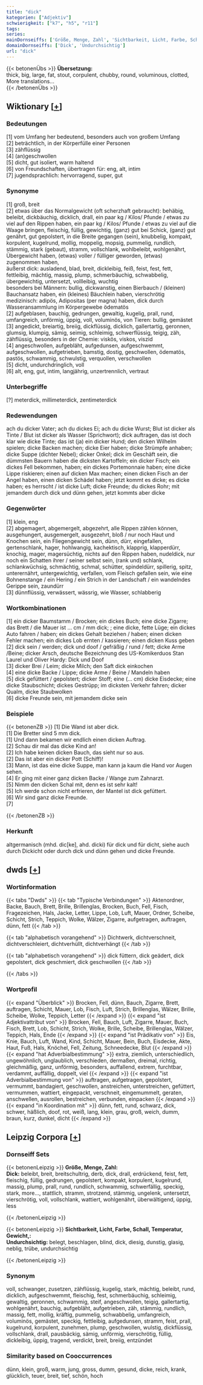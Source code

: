 ```yaml
---
title: "dick"
kategorien: ["Adjektiv"]
schwierigkeit: ["k7", "h5", "r11"]
tags:
series:
mainDornseiffs: ['Größe, Menge, Zahl', 'Sichtbarkeit, Licht, Farbe, Schall, Temperatur, Gewicht,']
domainDornseiffs: ['Dick', 'Undurchsichtig']
url: "dick"
---
```


{{< betonenÜbs >}}
**Übersetzung:**  
thick, big, large, fat, stout, corpulent, chubby, round, voluminous, clotted, More translations...  
{{< /betonenÜbs >}}

## Wiktionary [[+](https://de.wiktionary.org/wiki/dick)]

### Bedeutungen
[1] vom Umfang her bedeutend, besonders auch von großem Umfang  
[2] beträchtlich, in der Körperfülle einer Personen  
[3] zähflüssig  
[4] (an)geschwollen  
[5] dicht, gut isoliert, warm haltend  
[6] von Freundschaften, übertragen für: eng, alt, intim  
[7] jugendsprachlich: hervorragend, super, gut  

### Synonyme
[1] groß, breit  
[2] etwas über das Normalgewicht (oft scherzhaft gebraucht): behäbig, beleibt, dickbäuchig, dicklich, drall, ein paar kg / Kilos/ Pfunde / etwas zu viel auf den Rippen haben, ein paar kg / Kilos/ Pfunde / etwas zu viel auf die Waage bringen, fleischig, füllig, gewichtig, (ganz) gut bei Schick, (ganz) gut genährt, gut gepolstert, in die Breite gegangen (sein), knubbelig, kompakt, korpulent, kugelrund, mollig, moppelig, mopsig, pummelig, rundlich, stämmig, stark (gebaut), stramm, vollschlank, wohlbeleibt, wohlgenährt, Übergewicht haben, (etwas) voller / fülliger geworden, (etwas) zugenommen haben,  
äußerst dick:  ausladend, blad, breit, dickleibig, feiß, feist, fest, fett, fettleibig, mächtig, massig, plump, schmerbäuchig, schwabbelig, übergewichtig, untersetzt,  vollleibig, wuchtig  
besonders bei Männern: bullig, dickwanstig, einen Bierbauch / (kleinen) Bauchansatz haben,  ein (kleines) Bäuchlein haben, vierschrötig  
medizinisch: adipös, Adipositas (per magna) haben, dick durch Wasseransammlung im Körpergewebe ödematös  
[2] aufgeblasen, bauchig, gedrungen, gewaltig, kugelig, prall, rund, umfangreich, unförmig, üppig, voll, voluminös, von Tieren: bullig, gemästet  
[3] angedickt, breiartig, breiig, dickflüssig, dicklich, gallertartig, geronnen, glumsig, klumpig, sämig, seimig, schleimig, schwerflüssig, teigig, zäh, zähflüssig, besonders in der Chemie: viskös, viskos, viszid  
[4] angeschwollen, aufgebläht, aufgedunsen, aufgeschwemmt, aufgeschwollen,  aufgetrieben, bamstig, dostig, geschwollen, ödematös, pastös, schwammig, schwulstig, verquollen, verschwollen  
[5] dicht, undurchdringlich, voll  
[6] alt, eng, gut, intim, langjährig, unzertrennlich, vertraut  

### Unterbegriffe
[?] meterdick, millimeterdick, zentimeterdick  

### Redewendungen
ach du dicker Vater; ach du dickes Ei; ach du dicke Wurst; Blut ist dicker als Tinte / Blut ist dicker als Wasser (Sprichwort); dick auftragen, das ist doch klar wie dicke Tinte; das ist (ja) ein dicker Hund; den dicken Wilhelm spielen; dicke Backen machen; dicke Eier haben; dicke Strümpfe anhaben; dicke Suppe (dichter Nebel); dicker Onkel; dick im Geschäft sein, die dümmsten Bauern haben die dicksten Kartoffeln; ein dicker Fisch; ein dickes Fell bekommen, haben; ein dickes Portemonnaie haben; eine dicke Lippe riskieren; einen auf dicken Max machen; einen dicken Fisch an der Angel haben, einen dicken Schädel haben; jetzt kommt es dicke; es dicke haben; es herrscht / ist dicke Luft; dicke Freunde; du dickes Rohr; mit jemandem durch dick und dünn gehen, jetzt kommts aber dicke  

### Gegenwörter
[1] klein, eng  
[2] abgemagert, abgemergelt, abgezehrt, alle Rippen zählen können, ausgehungert, ausgemergelt, ausgezehrt, bloß / nur noch Haut und Knochen sein, ein Fliegengewicht sein, dünn, dürr, eingefallen, gertenschlank, hager, hohlwangig, kachektisch, klapprig, klapperdürr, knochig, mager, magersüchtig, nichts auf den Rippen haben, nudeldick, nur noch ein Schatten ihrer / seiner selbst sein, (rank und) schlank, schlankwüchsig, schmächtig, schmal, schütter, spindeldürr, spillerig, spitz, unterernährt, untergewichtig, verfallen, vom Fleisch gefallen sein, wie eine Bohnenstange / ein Hering / ein Strich in der Landschaft / ein wandelndes Gerippe sein, zaundürr  
[3] dünnflüssig, verwässert, wässrig, wie Wasser, schlabberig  

### Wortkombinationen
[1]  ein dicker Baumstamm / Brocken; ein dickes Buch; eine dicke Zigarre; das Brett / die Mauer ist … cm / mm dick; ; eine dicke, fette Lüge; ein dickes Auto fahren / haben; ein dickes Gehalt beziehen / haben; einen dicken Fehler machen; ein dickes Lob ernten / kassieren; einen dicken Kuss geben  
[2] dick sein / werden; dick und doof / gefräßig / rund / fett;  dicke Arme /Beine; dicker Arsch, deutsche Bezeichnung des US-Komikerduos Stan Laurel und Oliver Hardy: Dick und Doof  
[3] dicker Brei / Leim; dicke Milch; den Saft dick einkochen  
[4] eine dicke Backe / Lippe; dicke Arme / Beine / Mandeln haben  
[5] dick gefüttert / gepolstert; dicker Stoff; eine (… cm) dicke Eisdecke; eine dicke Staubschicht; dickes Gestrüpp; im dicksten Verkehr fahren; dicker Qualm, dicke Staubwolken  
[6] dicke Freunde sein, mit jemandem dicke sein  

### Beispiele
{{< betonenZB >}}
[1] Die Wand ist aber dick.  
[1] Die Bretter sind 5 mm dick.  
[1] Und dann bekamen wir endlich einen dicken Auftrag.  
[2] Schau dir mal das dicke Kind an!  
[2] Ich habe keinen dicken Bauch, das sieht nur so aus.  
[2] Das ist aber ein dicker Pott (Schiff)!  
[3] Mann, ist das eine dicke Suppe, man kann ja kaum die Hand vor Augen sehen.  
[4] Er ging mit einer ganz dicken Backe / Wange zum Zahnarzt.  
[5] Nimm den dicken Schal mit, denn es ist sehr kalt!  
[5] Ich werde schon nicht erfrieren, der Mantel ist dick gefüttert.  
[6] Wir sind ganz dicke Freunde.  
[7]  

{{< /betonenZB >}}
### Herkunft
altgermanisch (mhd. dic[ke], ahd. dicki) für dick und für dicht, siehe auch durch Dickicht oder durch dick und dünn gehen und dicke Freunde.  



## dwds [[+](https://www.dwds.de/wb/dick)]

### Wortinformation
{{< tabs "Dwds" >}}
{{< tab "Typische Verbindungen" >}}
Aktenordner, Backe, Bauch, Brett, Brille, Brillenglas, Brocken, Buch, Fell, Fisch, Fragezeichen, Hals, Jacke, Letter, Lippe, Lob, Luft, Mauer, Ordner, Scheibe, Schicht, Strich, Teppich, Wolke, Wälzer, Zigarre, aufgetragen, auftragen, dünn, fett
{{< /tab >}}

{{< tab "alphabetisch vorangehend" >}}
Dichtwerk, dichtverschneit, dichtverschleiert, dichtverhüllt, dichtverhängt
{{< /tab >}}

{{< tab "alphabetisch vorangehend" >}}
dick füttern, dick geädert, dick gepolstert, dick geschmiert, dick geschwollen
{{< /tab >}}

{{< /tabs >}}

### Wortprofil
{{< expand "Überblick" >}} Brocken, Fell, dünn, Bauch, Zigarre, Brett, auftragen, Schicht, Mauer, Lob, Fisch, Luft, Strich, Brillenglas, Wälzer, Brille, Scheibe, Wolke, Teppich, Letter {{< /expand >}}
{{< expand "ist Adjektivattribut von" >}} Brocken, Fell, Bauch, Luft, Zigarre, Mauer, Buch, Fisch, Brett, Lob, Schicht, Strich, Wolke, Brille, Scheibe, Brillenglas, Wälzer, Teppich, Hals, Ende {{< /expand >}}
{{< expand "ist Prädikativ von" >}} Eis, Knie, Bauch, Luft, Wand, Kind, Schicht, Mauer, Bein, Buch, Eisdecke, Akte, Haut, Fuß, Hals, Knöchel, Fell, Zeitung, Schneedecke, Blut {{< /expand >}}
{{< expand "hat Adverbialbestimmung" >}} extra, ziemlich, unterschiedlich, ungewöhnlich, unglaublich, verschieden, dermaßen, dreimal, richtig, gleichmäßig, ganz, unförmig, besonders, auffallend, extrem, furchtbar, verdammt, auffällig, doppelt, viel {{< /expand >}}
{{< expand "ist Adverbialbestimmung von" >}} auftragen, aufgetragen, gepolstert, vermummt, bandagiert, geschwollen, anstreichen, unterstreichen, gefüttert, vermummen, wattiert, eingepackt, verschneit, eingemummelt, geraten, anschwellen, ausrollen, bestreichen, verbunden, einpacken {{< /expand >}}
{{< expand "in Koordination mit" >}} dünn, fett, rund, schwarz, dick, schwer, häßlich, doof, rot, weiß, lang, klein, grau, groß, weich, dumm, braun, kurz, dunkel, dicht {{< /expand >}}

## Leipzig Corpora [[+](https://corpora.uni-leipzig.de/en/res?word=dick&corpusId=deu_newscrawl-public_2018)]

### Dornseiff Sets
{{< betonenLeipzig >}}
**Größe, Menge, Zahl:**  
**Dick:** beleibt, breit, breitschultrig, derb, dick, drall, erdrückend, feist, fett, fleischig, füllig, gedrungen, gepolstert, kompakt, korpulent, kugelrund, massig, plump, prall, rund, rundlich, schwammig, schwerfällig, speckig, stark, more..., stattlich, stramm, strotzend, stämmig, ungelenk, untersetzt, vierschrötig, voll, vollschlank, wattiert, wohlgenährt, überwältigend, üppig, less  

{{< /betonenLeipzig >}}


{{< betonenLeipzig >}}
**Sichtbarkeit, Licht, Farbe, Schall, Temperatur, Gewicht,:**  
**Undurchsichtig:** belegt, beschlagen, blind, dick, diesig, dunstig, glasig, neblig, trübe, undurchsichtig  

{{< /betonenLeipzig >}}

### Synonym
voll, schwanger, zusetzen, zähflüssig, kugelig, stark, mächtig, beleibt, rund, dicklich, aufgeschwemmt, fleischig, fest, schmerbäuchig, schleimig, gewaltig, geronnen, schwammig, steif, angeschwollen, teigig, gallertartig, wohlgenährt, bauchig, aufgebläht, aufgetrieben, zäh, stämmig, rundlich, massig, fett, mollig, kräftig, pummelig, schwabbelig, umfangreich, voluminös, gemästet, speckig, fettleibig, aufgedunsen, stramm, feist, prall, kugelrund, korpulent, zunehmen, plump, geschwollen, wulstig, dickflüssig, vollschlank, drall, pausbäckig, sämig, unförmig, vierschrötig, füllig, dickleibig, üppig, tragend, verdickt, breit, breiig, entzündet


### Similarity based on Cooccurrences
dünn, klein, groß, warm, jung, gross, dumm, gesund, dicke, reich, krank, glücklich, teuer, breit, tief, schön, hoch

